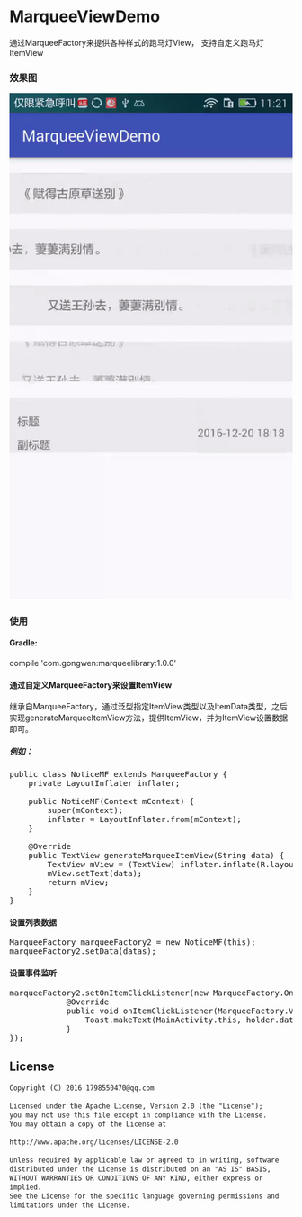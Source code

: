 # MarqueeViewDemo
通过MarqueeFactory来提供各种样式的跑马灯View，
支持自定义跑马灯ItemView
### 效果图
<img src="/screenshot/screenshot.gif">

### 使用
#### Gradle:
compile 'com.gongwen:marqueelibrary:1.0.0'
#### 通过自定义MarqueeFactory来设置ItemView
继承自MarqueeFactory，通过泛型指定ItemView类型以及ItemData类型，之后实现generateMarqueeItemView方法，提供ItemView，并为ItemView设置数据即可。
##### 例如：
<pre>
public class NoticeMF extends MarqueeFactory<TextView, String> {
    private LayoutInflater inflater;

    public NoticeMF(Context mContext) {
        super(mContext);
        inflater = LayoutInflater.from(mContext);
    }

    @Override
    public TextView generateMarqueeItemView(String data) {
        TextView mView = (TextView) inflater.inflate(R.layout.notice_item, null);
        mView.setText(data);
        return mView;
    }
}
</pre>

#### 设置列表数据
<pre>
MarqueeFactory<TextView, String> marqueeFactory2 = new NoticeMF(this);
marqueeFactory2.setData(datas);
</pre>
#### 设置事件监听
<pre>
marqueeFactory2.setOnItemClickListener(new MarqueeFactory.OnItemClickListener<TextView, String>() {
            @Override
            public void onItemClickListener(MarqueeFactory.ViewHolder<TextView, String> holder) {
                Toast.makeText(MainActivity.this, holder.data, Toast.LENGTH_SHORT).show();
            }
});
</pre>

License
--
    Copyright (C) 2016 1798550470@qq.com

    Licensed under the Apache License, Version 2.0 (the "License");
    you may not use this file except in compliance with the License.
    You may obtain a copy of the License at

    http://www.apache.org/licenses/LICENSE-2.0

    Unless required by applicable law or agreed to in writing, software
    distributed under the License is distributed on an "AS IS" BASIS,
    WITHOUT WARRANTIES OR CONDITIONS OF ANY KIND, either express or implied.
    See the License for the specific language governing permissions and
    limitations under the License.